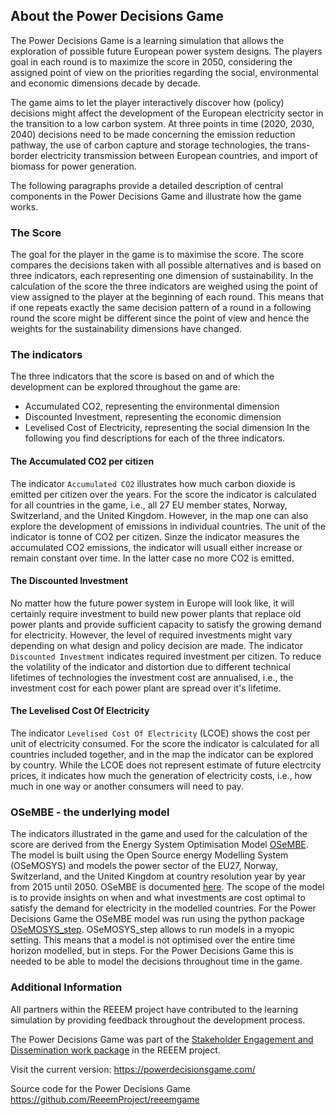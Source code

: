 <a name="about_en"></a>

## About the Power Decisions Game

The Power Decisions Game is a learning simulation that allows the exploration of possible future European power system designs. The players goal in each round is to maximize the score in 2050, considering the assigned point of view on the priorities regarding the social, environmental and economic dimensions decade by decade.

The game aims to let the player interactively discover how (policy) decisions might affect the development of the European electricity sector in the transition to a low carbon system. At three points in time (2020, 2030, 2040) decisions need to be made concerning the emission reduction pathway, the use of carbon capture and storage technologies, the trans-border electricity transmission between European countries, and import of biomass for power generation.

The following paragraphs provide a detailed description of central components in the Power Decisions Game and illustrate how the game works.

### The Score

The goal for the player in the game is to maximise the score. The score compares the decisions taken with all possible alternatives and is based on three indicators, each representing one dimension of sustainability. In the calculation of the score the three indicators are weighed using the point of view assigned to the player at the beginning of each round. This means that if one repeats exactly the same decision pattern of a round in a following round the score might be different since the point of view and hence the weights for the sustainability dimensions have changed.

### The indicators

The three indicators that the score is based on and of which the development can be explored throughout the game are: 
- Accumulated CO2, representing the environmental dimension
- Discounted Investment, representing the economic dimension
- Levelised Cost of Electricity, representing the social dimension
In the following you find descriptions for each of the three indicators.

#### The Accumulated CO2 per citizen

The indicator `Accumulated CO2` illustrates how much carbon dioxide is emitted per citizen over the years. For the score the indicator is calculated for all countries in the game, i.e., all 27 EU member states, Norway, Switzerland, and the United Kingdom. However, in the map one can also explore the development of emissions in individual countries. The unit of the indicator is tonne of CO2 per citizen. Sinze the indicator measures the accumulated CO2 emissions, the indicator will usuall either increase or remain constant over time. In the latter case no more CO2 is emitted.

#### The Discounted Investment

No matter how the future power system in Europe will look like, it will certainly require investment to build new power plants that replace old power plants and provide sufficient capacity to satisfy the growing demand for electricity. However, the level of required investments might vary depending on what design and policy decision are made. The indicator `Discounted Investment` indicates required investment per citizen. To reduce the volatility of the indicator and distortion due to different technical lifetimes of technologies the investment cost are annualised, i.e., the investment cost for each power plant are spread over it's lifetime. 

#### The Levelised Cost Of Electricity

The indicator `Levelised Cost Of Electricity` (LCOE) shows the cost per unit of electricity consumed. For the score the indicator is calculated for all countries included together, and in the map the indicator can be explored by country. While the LCOE does not represent estimate of future electrcity prices, it indicates how much the generation of electricity costs, i.e., how much in one way or another consumers will need to pay.

### OSeMBE - the underlying model

The indicators illustrated in the game and used for the calculation of the score are derived from the Energy System Optimisation Model [OSeMBE](https://doi.org/10.1016/j.energy.2021.121973). The model is built using the Open Source energy Modelling System (OSeMOSYS) and models the power sector of the EU27, Norway, Switzerland, and the United Kingdom at country resolution year by year from 2015 until 2050. OSeMBE is documented [here](https://osembe.readthedocs.io/en/latest/). The scope of the model is to provide insights on when and what investments are cost optimal to satisfy the demand for electricity in the modelled countries. For the Power Decisions Game the OSeMBE model was run using the python package [OSeMOSYS_step](https://github.com/KTH-dESA/OSeMOSYS_step). OSeMOSYS_step allows to run models in a myopic setting. This means that a model is not optimised over the entire time horizon modelled, but in steps. For the Power Decisions Game this is needed to be able to model the decisions throughout time in the game.

### Additional Information

All partners within the REEEM project have contributed to the learning simulation by providing feedback throughout the development process.

The Power Decisions Game was part of the [Stakeholder Engagement and Dissemination work package](http://www.reeem.org/index.php/work-packages/) in the REEEM project.

Visit the current version: https://powerdecisionsgame.com/

Source code for the Power Decisions Game https://github.com/ReeemProject/reeemgame
